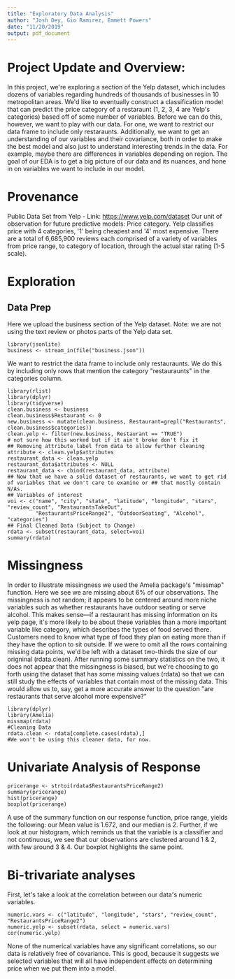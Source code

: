 ```yaml
---
title: "Exploratory Data Analysis"
author: "Josh Dey, Gio Ramirez, Emmett Powers"
date: "11/20/2019"
output: pdf_document
---
```


# Project Update and Overview: 

In this project, we're exploring a section of the Yelp dataset, which includes dozens of variables regarding hundreds of thousands of businesses in 10 metropolitan areas. We'd like to eventually construct a classification model that can predict the price category of a restaraunt (1, 2, 3, 4 are Yelp's categories) based off of some number of variables. Before we can do this, however, we want to play with our data. For one, we want to restrict our data frame to include only restaraunts. Additionally, we want to get an understanding of our variables and their covariance, both in order to make the best model and also just to understand interesting trends in the data. For example, maybe there are differences in variables depending on region. The goal of our EDA is to get a big picture of our data and its nuances, and hone in on variables we want to include in our model. 

# Provenance
Public Data Set from Yelp - Link: https://www.yelp.com/dataset
Our unit of observation for future predictive models: Price category. Yelp classifies price with 4 categories, '1' being cheapest and '4' most expensive.
There are a total of 6,685,900 reviews each comprised of a variety of variables from price range, to category of location, through the actual star rating (1-5 scale).

# Exploration

## Data Prep
Here we upload the business section of the Yelp dataset. 
Note: we are not using the text review or photos parts of the Yelp data set.

```{r}
library(jsonlite)
business <- stream_in(file("business.json"))
```

We want to restrict the data frame to include only restauraunts. We do this by including only rows that mention the category "restauraunts" in the categories column. 
```{r message = FALSE}
library(rlist)
library(dplyr)
library(tidyverse)
clean.business <- business
clean.business$Restaurant <- 0 
new.business <- mutate(clean.business, Restaurant=grepl("Restaurants", clean.business$categories))
clean.yelp <- filter(new.business, Restaurant == "TRUE")
# not sure how this worked but if it ain't broke don't fix it 
## Removing attribute label from data to allow further cleaning
attribute <- clean.yelp$attributes
restaurant_data <- clean.yelp
restaurant_data$attributes <- NULL
restaurant_data <- cbind(restaurant_data, attribute)
## Now that we have a solid dataset of restaurants, we want to get rid of variables that we don't care to examine or ## that mostly contain N/As. 
## Variables of interest
voi <- c("name", "city", "state", "latitude", "longitude", "stars", "review_count", "RestaurantsTakeOut", 
         "RestaurantsPriceRange2", "OutdoorSeating", "Alcohol", "categories")
## Final Cleaned Data (Subject to Change)
rdata <- subset(restaurant_data, select=voi)
summary(rdata)
```

# Missingness
In order to illustrate missingness we used the Amelia package's "missmap" function. Here we see we are missing about 6% of our observations. The missingness is not random; it appears to be centered around more niche variables such as whether restaurants have outdoor seating or serve alcohol. This makes sense—if a restaurant has missing information on its yelp page, it's more likely to be about these variables than a more important variable like category, which describes the types of food served there. Customers need to know what type of food they plan on eating more than if they have the option to sit outside. If we were to omit all the rows containing missing data points, we'd be left with a dataset two-thirds the size of our origninal (rdata.clean). After running some summary statistics on the two, it does not appear that the missingness is biased, but we're choosing to go forth using the dataset that has some missing values (rdata) so that we can still study the effects of variables that contain most of the missing data. This would allow us to, say, get a more accurate answer to the question "are restaurants that serve alcohol more expensive?"
```{r}
library(dplyr)
library(Amelia)
missmap(rdata)
#Cleaning Data
rdata.clean <- rdata[complete.cases(rdata),]
#We won't be using this cleaner data, for now. 
```

# Univariate Analysis of Response
```{r}
pricerange <- strtoi(rdata$RestaurantsPriceRange2)
summary(pricerange)
hist(pricerange)
boxplot(pricerange)
```
A use of the summary function on our response function, price range, yields the following: our Mean value is 1.672, and our median is 2. Further, if we look at our histogram, which reminds us that the variable is a classifier and not continuous, we see that our observations are clustered around 1 & 2, with few around 3 & 4. Our boxplot highlights the same point. 

# Bi-trivariate analyses

First, let's take a look at the correlation between our data's numeric variables.  
```{r}
numeric.vars <- c("latitude", "longitude", "stars", "review_count", "RestaurantsPriceRange2")
numeric.yelp <- subset(rdata, select = numeric.vars)
cor(numeric.yelp)
```
None of the numerical variables have any significant correlations, so our data is relatively free of covariance. This is good, because it suggests we selected variables that will all have independent effects on determining price when we put them into a model. 
